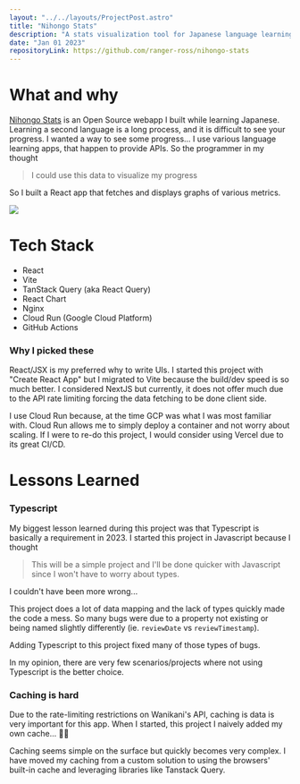 ```yaml
---
layout: "../../layouts/ProjectPost.astro"
title: "Nihongo Stats"
description: "A stats visualization tool for Japanese language learning platforms."
date: "Jan 01 2023"
repositoryLink: https://github.com/ranger-ross/nihongo-stats
---
```


# What and why

[Nihongo Stats](https://nihongostats.com/) is an Open Source webapp I built while learning Japanese. Learning a second language is a long process, and it is difficult to see your progress. I wanted a way to see some progress... I use various language learning apps, that happen to provide APIs. So the programmer in my thought 
> I could use this data to visualize my progress

So I built a React app that fetches and displays graphs of various metrics.

![](/projects/nihongo-stats.png)

# Tech Stack

- React 
- Vite
- TanStack Query (aka React Query)
- React Chart
- Nginx
- Cloud Run (Google Cloud Platform)
- GitHub Actions

### Why I picked these

React/JSX is my preferred why to write UIs.
I started this project with "Create React App" but I migrated to Vite because the build/dev speed is so much better. I considered NextJS but currently, it does not offer much due to the API rate limiting forcing the data fetching to be done client side.

I use Cloud Run because, at the time GCP was what I was most familiar with. Cloud Run allows me to simply deploy a container and not worry about scaling. If I were to re-do this project, I would consider using Vercel due to its great CI/CD.

# Lessons Learned

### Typescript

My biggest lesson learned during this project was that Typescript is basically a requirement in 2023. I started this project in Javascript because I thought
> This will be a simple project and I'll be done quicker with Javascript since I won't have to worry about types.

I couldn't have been more wrong...

This project does a lot of data mapping and the lack of types quickly made the code a mess. So many bugs were due to a property not existing or being named slightly differently (ie. `reviewDate` vs `reviewTimestamp`).

Adding Typescript to this project fixed many of those types of bugs.

In my opinion, there are very few scenarios/projects where not using Typescript is the better choice.

### Caching is hard

Due to the rate-limiting restrictions on Wanikani's API, caching is data is very important for this app. When I started, this project I naively added my own cache... 🤦‍♂️

Caching seems simple on the surface but quickly becomes very complex. I have moved my caching from a custom solution to using the browsers' built-in cache and leveraging libraries like Tanstack Query.